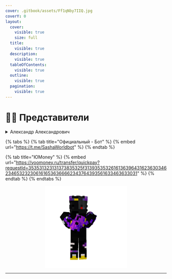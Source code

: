 ```yaml
---
cover: .gitbook/assets/Ff1qNby7IIQ.jpg
coverY: 0
layout:
  cover:
    visible: true
    size: full
  title:
    visible: true
  description:
    visible: true
  tableOfContents:
    visible: true
  outline:
    visible: true
  pagination:
    visible: true
---
```


# 🧑‍💻 Представители&#x20;

<details>

<summary>Александр Александрович</summary>

Создатель этого сайта и также крупных проектов&#x20;

Также есть Официальный Бот и Сайты

</details>

{% tabs %}
{% tab title="Официальный - Бот" %}
{% embed url="https://t.me/SashaWorldbot" %}
{% endtab %}

{% tab title="ЮМoney" %}
{% embed url="https://yoomoney.ru/transfer/quickpay?requestId=353531323131373835325f31393535326161363964316236303462346532323061616536366662343764393561633463633031" %}
{% endtab %}
{% endtabs %}



<div align="center">

<figure><img src=".gitbook/assets/h.png" alt="" width="256"><figcaption></figcaption></figure>

</div>

***
